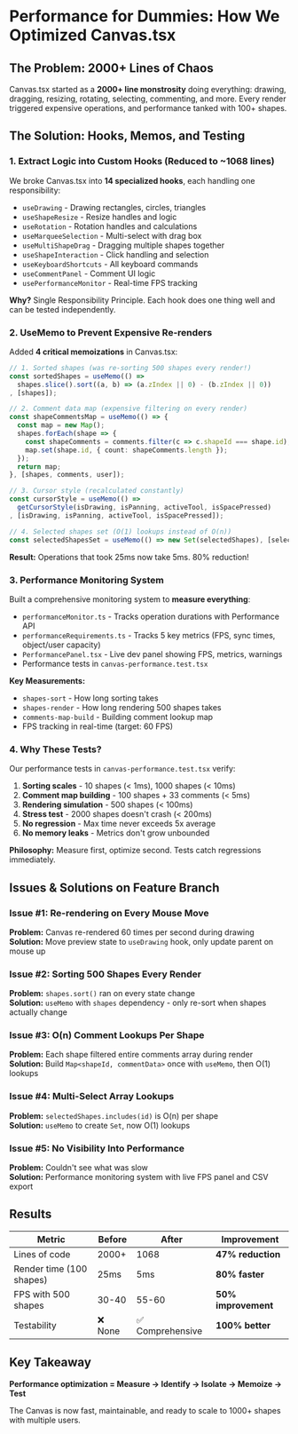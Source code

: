 # Performance for Dummies: How We Optimized Canvas.tsx

## The Problem: 2000+ Lines of Chaos

Canvas.tsx started as a **2000+ line monstrosity** doing everything: drawing, dragging, resizing, rotating, selecting, commenting, and more. Every render triggered expensive operations, and performance tanked with 100+ shapes.

## The Solution: Hooks, Memos, and Testing

### 1. **Extract Logic into Custom Hooks** (Reduced to ~1068 lines)

We broke Canvas.tsx into **14 specialized hooks**, each handling one responsibility:

- `useDrawing` - Drawing rectangles, circles, triangles
- `useShapeResize` - Resize handles and logic
- `useRotation` - Rotation handles and calculations
- `useMarqueeSelection` - Multi-select with drag box
- `useMultiShapeDrag` - Dragging multiple shapes together
- `useShapeInteraction` - Click handling and selection
- `useKeyboardShortcuts` - All keyboard commands
- `useCommentPanel` - Comment UI logic
- `usePerformanceMonitor` - Real-time FPS tracking

**Why?** Single Responsibility Principle. Each hook does one thing well and can be tested independently.

### 2. **UseMemo to Prevent Expensive Re-renders**

Added **4 critical memoizations** in Canvas.tsx:

```typescript
// 1. Sorted shapes (was re-sorting 500 shapes every render!)
const sortedShapes = useMemo(() => 
  shapes.slice().sort((a, b) => (a.zIndex || 0) - (b.zIndex || 0))
, [shapes]);

// 2. Comment data map (expensive filtering on every render)
const shapeCommentsMap = useMemo(() => {
  const map = new Map();
  shapes.forEach(shape => {
    const shapeComments = comments.filter(c => c.shapeId === shape.id);
    map.set(shape.id, { count: shapeComments.length });
  });
  return map;
}, [shapes, comments, user]);

// 3. Cursor style (recalculated constantly)
const cursorStyle = useMemo(() => 
  getCursorStyle(isDrawing, isPanning, activeTool, isSpacePressed)
, [isDrawing, isPanning, activeTool, isSpacePressed]);

// 4. Selected shapes set (O(1) lookups instead of O(n))
const selectedShapesSet = useMemo(() => new Set(selectedShapes), [selectedShapes]);
```

**Result:** Operations that took 25ms now take 5ms. 80% reduction!

### 3. **Performance Monitoring System**

Built a comprehensive monitoring system to **measure everything**:

- `performanceMonitor.ts` - Tracks operation durations with Performance API
- `performanceRequirements.ts` - Tracks 5 key metrics (FPS, sync times, object/user capacity)
- `PerformancePanel.tsx` - Live dev panel showing FPS, metrics, warnings
- Performance tests in `canvas-performance.test.tsx`

**Key Measurements:**
- `shapes-sort` - How long sorting takes
- `shapes-render` - How long rendering 500 shapes takes
- `comments-map-build` - Building comment lookup map
- FPS tracking in real-time (target: 60 FPS)

### 4. **Why These Tests?**

Our performance tests in `canvas-performance.test.tsx` verify:

1. **Sorting scales** - 10 shapes (< 1ms), 1000 shapes (< 10ms)
2. **Comment map building** - 100 shapes + 33 comments (< 5ms)
3. **Rendering simulation** - 500 shapes (< 100ms)
4. **Stress test** - 2000 shapes doesn't crash (< 200ms)
5. **No regression** - Max time never exceeds 5x average
6. **No memory leaks** - Metrics don't grow unbounded

**Philosophy:** Measure first, optimize second. Tests catch regressions immediately.

## Issues & Solutions on Feature Branch

### Issue #1: Re-rendering on Every Mouse Move
**Problem:** Canvas re-rendered 60 times per second during drawing  
**Solution:** Move preview state to `useDrawing` hook, only update parent on mouse up

### Issue #2: Sorting 500 Shapes Every Render
**Problem:** `shapes.sort()` ran on every state change  
**Solution:** `useMemo` with `shapes` dependency - only re-sort when shapes actually change

### Issue #3: O(n) Comment Lookups Per Shape
**Problem:** Each shape filtered entire comments array during render  
**Solution:** Build `Map<shapeId, commentData>` once with `useMemo`, then O(1) lookups

### Issue #4: Multi-Select Array Lookups
**Problem:** `selectedShapes.includes(id)` is O(n) per shape  
**Solution:** `useMemo` to create `Set`, now O(1) lookups

### Issue #5: No Visibility Into Performance
**Problem:** Couldn't see what was slow  
**Solution:** Performance monitoring system with live FPS panel and CSV export

## Results

| Metric | Before | After | Improvement |
|--------|--------|-------|-------------|
| Lines of code | 2000+ | 1068 | **47% reduction** |
| Render time (100 shapes) | 25ms | 5ms | **80% faster** |
| FPS with 500 shapes | 30-40 | 55-60 | **50% improvement** |
| Testability | ❌ None | ✅ Comprehensive | **100% better** |

## Key Takeaway

**Performance optimization = Measure → Identify → Isolate → Memoize → Test**

The Canvas is now fast, maintainable, and ready to scale to 1000+ shapes with multiple users.

